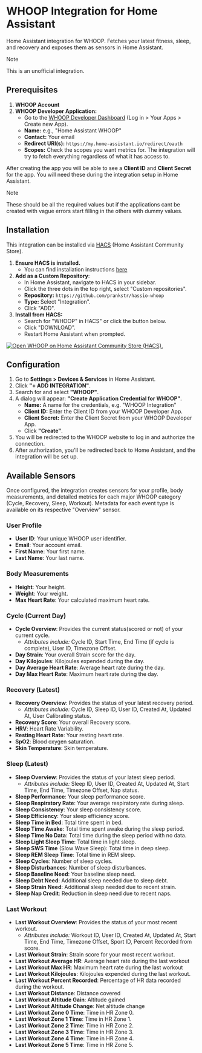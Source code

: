# WHOOP Integration for Home Assistant

Home Assistant integration for WHOOP. Fetches your latest fitness, sleep, and recovery and exposes them as sensors in Home Assistant.

>[!NOTE]
>This is an unofficial integration.

## Prerequisites

1. **WHOOP Account**
2. **WHOOP Developer Application:**
    * Go to the [WHOOP Developer Dashboard](https://developer-dashboard.whoop.com/) (Log in > Your Apps > Create new App).
    * **Name:** e.g., "Home Assistant WHOOP"
    * **Contact:** Your email
    * **Redirect URI(s):**
        `https://my.home-assistant.io/redirect/oauth`
    * **Scopes:** Check the scopes you want metrics for. The integration will try to fetch everything regardless of what it has access to.

After creating the app you will be able to see a **Client ID** and **Client Secret** for the app. You will need these during the integration setup in Home Assistant.

>[!NOTE]
>These should be all the required values but if the applications cant be created with vague errors start filling in the others with dummy values.

## Installation

This integration can be installed via [HACS](https://hacs.xyz/) (Home Assistant Community Store).

1. **Ensure HACS is installed.**
    * You can find installation instructions [here](https://hacs.xyz/docs/use/download/download/)
2. **Add as a Custom Repository**:
    * In Home Assistant, navigate to HACS in your sidebar.
    * Click the three dots in the top right, select "Custom repositories".
    * **Repository:** `https://github.com/prankstr/hassio-whoop`
    * **Type:** Select "Integration".
    * Click "ADD".
3. **Install from HACS:**
    * Search for "WHOOP" in HACS" or click the button below.
    * Click "DOWNLOAD".
    * Restart Home Assistant when prompted.

 [![Open WHOOP on Home Assistant Community Store (HACS).](https://my.home-assistant.io/badges/hacs_repository.svg)](https://my.home-assistant.io/redirect/hacs_repository/?owner=prankstr&repository=hassio-whoop&category=frontend)

## Configuration

1. Go to **Settings > Devices & Services** in Home Assistant.
2. Click **"+ ADD INTEGRATION"**.
3. Search for and select **"WHOOP"**.
4. A dialog will appear: **"Create Application Credential for WHOOP"**.
    * **Name:** A name for the credentials, e.g. "WHOOP Integration"
    * **Client ID:** Enter the Client ID from your WHOOP Developer App.
    * **Client Secret:** Enter the Client Secret from your WHOOP Developer App.
    * Click **"Create"**.
5. You will be redirected to the WHOOP website to log in and authorize the connection.
6. After authorization, you'll be redirected back to Home Assistant, and the integration will be set up.

## Available Sensors

Once configured, the integration creates sensors for your profile, body measurements, and detailed metrics for each major WHOOP category (Cycle, Recovery, Sleep, Workout). Metadata for each event type is available on its respective "Overview" sensor.

### User Profile

* **User ID**: Your unique WHOOP user identifier.
* **Email**: Your account email.
* **First Name**: Your first name.
* **Last Name**: Your last name.

### Body Measurements

* **Height**: Your height.
* **Weight**: Your weight.
* **Max Heart Rate**: Your calculated maximum heart rate.

### Cycle (Current Day)

* **Cycle Overview**: Provides the current status(scored or not) of your current cycle.
  * *Attributes include:* Cycle ID, Start Time, End Time (if cycle is complete), User ID, Timezone Offset.
* **Day Strain**: Your overall Strain score for the day.
* **Day Kilojoules**: Kilojoules expended during the day.
* **Day Average Heart Rate**: Average heart rate during the day.
* **Day Max Heart Rate**: Maximum heart rate during the day.

### Recovery (Latest)

* **Recovery Overview**: Provides the status of your latest recovery period.
  * *Attributes include:* Cycle ID, Sleep ID, User ID, Created At, Updated At, User Calibrating status.
* **Recovery Score**: Your overall Recovery score.
* **HRV**: Heart Rate Variability.
* **Resting Heart Rate**: Your resting heart rate.
* **SpO2**: Blood oxygen saturation.
* **Skin Temperature**: Skin temperature.

### Sleep (Latest)

* **Sleep Overview**: Provides the status of your latest sleep period.
  * *Attributes include:* Sleep ID, User ID, Created At, Updated At, Start Time, End Time, Timezone Offset, Nap status.
* **Sleep Performance**: Your sleep performance score.
* **Sleep Respiratory Rate**: Your average respiratory rate during sleep.
* **Sleep Consistency**: Your sleep consistency score.
* **Sleep Efficiency**: Your sleep efficiency score.
* **Sleep Time in Bed**: Total time spent in bed.
* **Sleep Time Awake**: Total time spent awake during the sleep period.
* **Sleep Time No Data**: Total time during the sleep period with no data.
* **Sleep Light Sleep Time**: Total time in light sleep.
* **Sleep SWS Time** (Slow Wave Sleep): Total time in deep sleep.
* **Sleep REM Sleep Time**: Total time in REM sleep.
* **Sleep Cycles**: Number of sleep cycles.
* **Sleep Disturbances**: Number of sleep disturbances.
* **Sleep Baseline Need**: Your baseline sleep need.
* **Sleep Debt Need**: Additional sleep needed due to sleep debt.
* **Sleep Strain Need**: Additional sleep needed due to recent strain.
* **Sleep Nap Credit**: Reduction in sleep need due to recent naps.

### Last Workout

* **Last Workout Overview**: Provides the status of your most recent workout.
  * *Attributes include:* Workout ID, User ID, Created At, Updated At, Start Time, End Time, Timezone Offset, Sport ID, Percent Recorded from score.
* **Last Workout Strain**: Strain score for your most recent workout.
* **Last Workout Average HR**: Average heart rate during the last workout
* **Last Workout Max HR**: Maximum heart rate during the last workout
* **Last Workout Kilojoules**: Kilojoules expended during the last workout.
* **Last Workout Percent Recorded**: Percentage of HR data recorded during the workout.
* **Last Workout Distance**: Distance covered
* **Last Workout Altitude Gain**: Altitude gained
* **Last Workout Altitude Change**: Net altitude change
* **Last Workout Zone 0 Time**: Time in HR Zone 0.
* **Last Workout Zone 1 Time**: Time in HR Zone 1.
* **Last Workout Zone 2 Time**: Time in HR Zone 2.
* **Last Workout Zone 3 Time**: Time in HR Zone 3.
* **Last Workout Zone 4 Time**: Time in HR Zone 4.
* **Last Workout Zone 5 Time**: Time in HR Zone 5.
